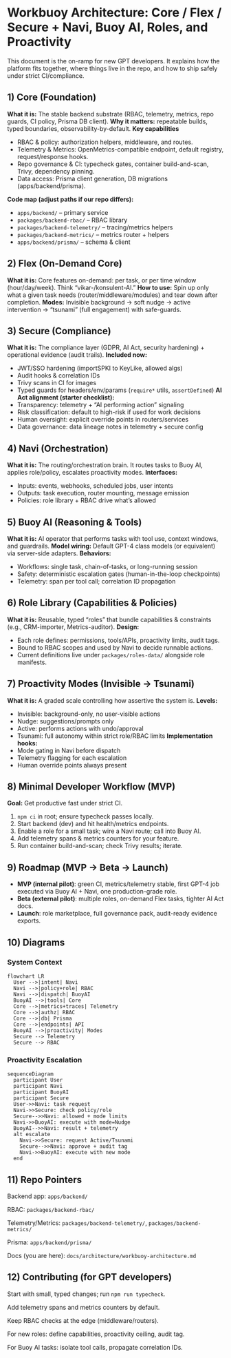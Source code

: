 # Workbuoy Architecture: Core / Flex / Secure + Navi, Buoy AI, Roles, and Proactivity

This document is the on-ramp for new GPT developers. It explains how the platform fits together, where things live in the repo, and how to ship safely under strict CI/compliance.

## 1) Core (Foundation)
**What it is:** The stable backend substrate (RBAC, telemetry, metrics, repo guards, CI policy, Prisma DB client).
**Why it matters:** repeatable builds, typed boundaries, observability-by-default.
**Key capabilities**
- RBAC & policy: authorization helpers, middleware, and routes.
- Telemetry & Metrics: OpenMetrics-compatible endpoint, default registry, request/response hooks.
- Repo governance & CI: typecheck gates, container build-and-scan, Trivy, dependency pinning.
- Data access: Prisma client generation, DB migrations (apps/backend/prisma).

**Code map (adjust paths if our repo differs):**
- `apps/backend/` – primary service
- `packages/backend-rbac/` – RBAC library
- `packages/backend-telemetry/` – tracing/metrics helpers
- `packages/backend-metrics/` – metrics router + helpers
- `apps/backend/prisma/` – schema & client

## 2) Flex (On-Demand Core)
**What it is:** Core features on-demand: per task, or per time window (hour/day/week). Think “vikar-/konsulent-AI.”
**How to use:** Spin up only what a given task needs (router/middleware/modules) and tear down after completion.
**Modes:** Invisible background -> soft nudge -> active intervention -> “tsunami” (full engagement) with safe-guards.

## 3) Secure (Compliance)
**What it is:** The compliance layer (GDPR, AI Act, security hardening) + operational evidence (audit trails).
**Included now:**
- JWT/SSO hardening (importSPKI to KeyLike, allowed algs)
- Audit hooks & correlation IDs
- Trivy scans in CI for images
- Typed guards for headers/env/params (`require*` utils, `assertDefined`)
**AI Act alignment (starter checklist):**
- Transparency: telemetry + “AI performing action” signaling
- Risk classification: default to high-risk if used for work decisions
- Human oversight: explicit override points in routers/services
- Data governance: data lineage notes in telemetry + secure config

## 4) Navi (Orchestration)
**What it is:** The routing/orchestration brain. It routes tasks to Buoy AI, applies role/policy, escalates proactivity modes.
**Interfaces:** 
- Inputs: events, webhooks, scheduled jobs, user intents
- Outputs: task execution, router mounting, message emission
- Policies: role library + RBAC drive what’s allowed

## 5) Buoy AI (Reasoning & Tools)
**What it is:** AI operator that performs tasks with tool use, context windows, and guardrails.
**Model wiring:** Default GPT-4 class models (or equivalent) via server-side adapters. 
**Behaviors:**
- Workflows: single task, chain-of-tasks, or long-running session
- Safety: deterministic escalation gates (human-in-the-loop checkpoints)
- Telemetry: span per tool call; correlation ID propagation

## 6) Role Library (Capabilities & Policies)
**What it is:** Reusable, typed “roles” that bundle capabilities & constraints (e.g., CRM-importer, Metrics-auditor).
**Design:**
- Each role defines: permissions, tools/APIs, proactivity limits, audit tags.
- Bound to RBAC scopes and used by Navi to decide runnable actions.
- Current definitions live under `packages/roles-data/` alongside role manifests.

## 7) Proactivity Modes (Invisible → Tsunami)
**What it is:** A graded scale controlling how assertive the system is.
**Levels:**
- Invisible: background-only, no user-visible actions
- Nudge: suggestions/prompts only
- Active: performs actions with undo/approval
- Tsunami: full autonomy within strict role/RBAC limits
**Implementation hooks:** 
- Mode gating in Navi before dispatch
- Telemetry flagging for each escalation
- Human override points always present

## 8) Minimal Developer Workflow (MVP)
**Goal:** Get productive fast under strict CI.
1. `npm ci` in root; ensure typecheck passes locally.
2. Start backend (dev) and hit health/metrics endpoints.
3. Enable a role for a small task; wire a Navi route; call into Buoy AI.
4. Add telemetry spans & metrics counters for your feature.
5. Run container build-and-scan; check Trivy results; iterate.

## 9) Roadmap (MVP → Beta → Launch)
- **MVP (internal pilot)**: green CI, metrics/telemetry stable, first GPT-4 job executed via Buoy AI + Navi, one production-grade role.
- **Beta (external pilot)**: multiple roles, on-demand Flex tasks, tighter AI Act docs.
- **Launch**: role marketplace, full governance pack, audit-ready evidence exports.

## 10) Diagrams

### System Context
```mermaid
flowchart LR
  User -->|intent| Navi
  Navi -->|policy+role| RBAC
  Navi -->|dispatch| BuoyAI
  BuoyAI -->|tools| Core
  Core -->|metrics+traces| Telemetry
  Core -->|authz| RBAC
  Core -->|db| Prisma
  Core -->|endpoints| API
  BuoyAI -->|proactivity| Modes
  Secure --> Telemetry
  Secure --> RBAC
```

### Proactivity Escalation
```mermaid
sequenceDiagram
  participant User
  participant Navi
  participant BuoyAI
  participant Secure
  User->>Navi: task request
  Navi->>Secure: check policy/role
  Secure-->>Navi: allowed + mode limits
  Navi->>BuoyAI: execute with mode=Nudge
  BuoyAI-->>Navi: result + telemetry
  alt escalate
    Navi->>Secure: request Active/Tsunami
    Secure-->>Navi: approve + audit tag
    Navi->>BuoyAI: execute with new mode
  end
```

## 11) Repo Pointers
Backend app: `apps/backend/`

RBAC: `packages/backend-rbac/`

Telemetry/Metrics: `packages/backend-telemetry/`, `packages/backend-metrics/`

Prisma: `apps/backend/prisma/`

Docs (you are here): `docs/architecture/workbuoy-architecture.md`

## 12) Contributing (for GPT developers)
Start with small, typed changes; run `npm run typecheck`.

Add telemetry spans and metrics counters by default.

Keep RBAC checks at the edge (middleware/routers).

For new roles: define capabilities, proactivity ceiling, audit tag.

For Buoy AI tasks: isolate tool calls, propagate correlation IDs.
